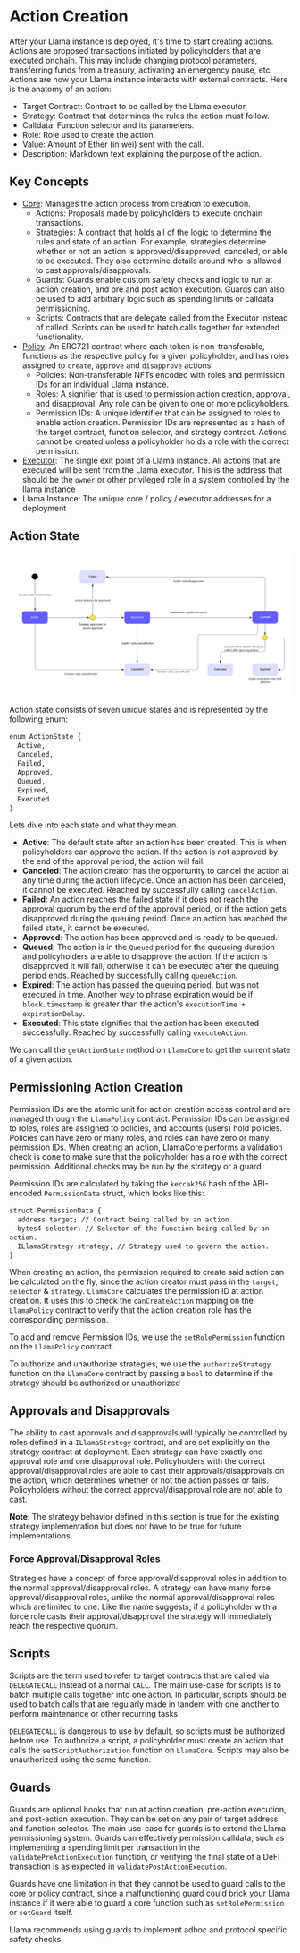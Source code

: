 # Action Creation

After your Llama instance is deployed, it's time to start creating actions.
Actions are proposed transactions initiated by policyholders that are executed onchain.
This may include changing protocol parameters, transferring funds from a treasury, activating an emergency pause, etc.
Actions are how your Llama instance interacts with external contracts.
Here is the anatomy of an action:

- Target Contract: Contract to be called by the Llama executor.
- Strategy: Contract that determines the rules the action must follow.
- Calldata: Function selector and its parameters.
- Role: Role used to create the action.
- Value: Amount of Ether (in wei) sent with the call.
- Description: Markdown text explaining the purpose of the action.

## Key Concepts

- [Core](../src/LlamaCore.sol): Manages the action process from creation to execution.
  - Actions: Proposals made by policyholders to execute onchain transactions.
  - Strategies: A contract that holds all of the logic to determine the rules and state of an action. For example, strategies determine whether or not an action is approved/disapproved, canceled, or able to be executed. They also determine details around who is allowed to cast approvals/disapprovals.
  - Guards: Guards enable custom safety checks and logic to run at action creation, and pre and post action execution. Guards can also be used to add arbitrary logic such as spending limits or calldata permissioning.
  - Scripts: Contracts that are delegate called from the Executor instead of called. Scripts can be used to batch calls together for extended functionality.
- [Policy](../src/LlamaPolicy.sol): An ERC721 contract where each token is non-transferable, functions as the respective policy for a given policyholder, and has roles assigned to `create`, `approve` and `disapprove` actions.
  - Policies: Non-transferable NFTs encoded with roles and permission IDs for an individual Llama instance.
  - Roles: A signifier that is used to permission action creation, approval, and disapproval. Any role can be given to one or more policyholders.
  - Permission IDs: A unique identifier that can be assigned to roles to enable action creation. Permission IDs are represented as a hash of the target contract, function selector, and strategy contract. Actions cannot be created unless a policyholder holds a role with the correct permission.
- [Executor](../src/LlamaExecutor.sol): The single exit point of a Llama instance. All actions that are executed will be sent from the Llama executor. This is the address that should be the `owner` or other privileged role in a system controlled by the llama instance
- Llama Instance: The unique core / policy / executor addresses for a deployment

## Action State

![Action State Diagram](../diagrams/llama-action-state-machine.png)

Action state consists of seven unique states and is represented by the following enum:

```solidity
enum ActionState {
  Active,
  Canceled,
  Failed,
  Approved,
  Queued,
  Expired,
  Executed
}
```

Lets dive into each state and what they mean.

- **Active**: The default state after an action has been created. This is when policyholders can approve the action. If the action is not approved by the end of the approval period, the action will fail.
- **Canceled**: The action creator has the opportunity to cancel the action at any time during the action lifecycle. Once an action has been canceled, it cannot be executed. Reached by successfully calling `cancelAction`.
- **Failed**: An action reaches the failed state if it does not reach the approval quorum by the end of the approval period, or if the action gets disapproved during the queuing period. Once an action has reached the failed state, it cannot be executed.
- **Approved**: The action has been approved and is ready to be queued.
- **Queued**: The action is in the `Queued` period for the queueing duration and policyholders are able to disapprove the action. If the action is disapproved it will fail, otherwise it can be executed after the queuing period ends. Reached by successfully calling `queueAction`.
- **Expired**: The action has passed the queuing period, but was not executed in time. Another way to phrase expiration would be if `block.timestamp` is greater than the action's `executionTime + expirationDelay`.
- **Executed**: This state signifies that the action has been executed successfully. Reached by successfully calling `executeAction`.

We can call the `getActionState` method on `LlamaCore` to get the current state of a given action.

## Permissioning Action Creation

Permission IDs are the atomic unit for action creation access control and are managed through the `LlamaPolicy` contract.
Permission IDs can be assigned to roles, roles are assigned to policies, and accounts (users) hold policies.
Policies can have zero or many roles, and roles can have zero or many permission IDs.
When creating an action, LlamaCore performs a validation check is done to make sure that the policyholder has a role with the correct permission.
Additional checks may be run by the strategy or a guard.

Permission IDs are calculated by taking the `keccak256` hash of the ABI-encoded `PermissionData` struct, which looks like this:

```solidity
struct PermissionData {
  address target; // Contract being called by an action.
  bytes4 selector; // Selector of the function being called by an action.
  ILlamaStrategy strategy; // Strategy used to govern the action.
}
```

When creating an action, the permission required to create said action can be calculated on the fly, since the action creator must pass in the `target`, `selector` & `strategy`.
`LlamaCore` calculates the permission ID at action creation.
It uses this to check the `canCreateAction` mapping on the `LlamaPolicy` contract to verify that the action creation role has the corresponding permission.

To add and remove Permission IDs, we use the `setRolePermission` function on the `LlamaPolicy` contract.

To authorize and unauthorize strategies, we use the `authorizeStrategy` function on the `LlamaCore` contract by passing a `bool` to determine if the strategy should be authorized or unauthorized

## Approvals and Disapprovals

The ability to cast approvals and disapprovals will typically be controlled by roles defined in a `ILlamaStrategy` contract, and are set explicitly on the strategy contract at deployment.
Each strategy can have exactly one approval role and one disapproval role.
Policyholders with the correct approval/disapproval roles are able to cast their approvals/disapprovals on the action, which determines whether or not the action passes or fails.
Policyholders without the correct approval/disapproval role are not able to cast.

**Note**: The strategy behavior defined in this section is true for the existing strategy implementation but does not have to be true for future implementations.

### Force Approval/Disapproval Roles

Strategies have a concept of force approval/disapproval roles in addition to the normal approval/disapproval roles.
A strategy can have many force approval/disapproval roles, unlike the normal approval/disapproval roles which are limited to one.
Like the name suggests, if a policyholder with a force role casts their approval/disapproval the strategy will immediately reach the respective quorum.

## Scripts

Scripts are the term used to refer to target contracts that are called via `DELEGATECALL` instead of a normal `CALL`.
The main use-case for scripts is to batch multiple calls together into one action.
In particular, scripts should be used to batch calls that are regularly made in tandem with one another to perform maintenance or other recurring tasks.

`DELEGATECALL` is dangerous to use by default, so scripts must be authorized before use.
To authorize a script, a policyholder must create an action that calls the `setScriptAuthorization` function on `LlamaCore`.
Scripts may also be unauthorized using the same function.

## Guards

Guards are optional hooks that run at action creation, pre-action execution, and post-action execution.
They can be set on any pair of target address and function selector.
The main use-case for guards is to extend the Llama permissioning system.
Guards can effectively permission calldata, such as implementing a spending limit per transaction in the `validatePreActionExecution` function, or verifying the final state of a DeFi transaction is as expected in `validatePostActionExecution`.

Guards have one limitation in that they cannot be used to guard calls to the core or policy contract, since a malfunctioning guard could brick your Llama instance if it were able to guard a core function such as `setRolePermission` or `setGuard` itself.

Llama recommends using guards to implement adhoc and protocol specific safety checks

